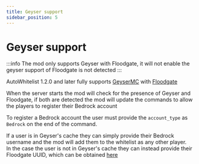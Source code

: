 ```yaml
---
title: Geyser support
sidebar_position: 5
---
```


# Geyser support

:::info
The mod only supports Geyser with Floodgate, it will not enable the geyser support of Floodgate is not detected
:::

AutoWhitelist 1.2.0 and later fully supports [GeyserMC](https://geysermc.org/) with [Floodgate](https://geysermc.org/wiki/floodgate/)

When the server starts the mod will check for the presence of Geyser and Floodgate, if both are detected the mod will update the commands to allow the players to register their Bedrock account

To register a Bedrock account the user must provide the `account_type` as `Bedrock` on the end of the command.

If a user is in Geyser's cache they can simply provide their Bedrock username and the mod will add them to the whitelist as any other player.  
In the case the user is not in Geyser's cache they can instead provide their Floodgate UUID, which can be obtained [here](https://mcprofile.io/)
